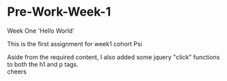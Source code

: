 # Pre-Work-Week-1
Week One 'Hello World'

This is the first assignment for week1 cohort Psi

Aside from the required content, I also added some jquery "click" functions to both the h1 and p tags.  
cheers
